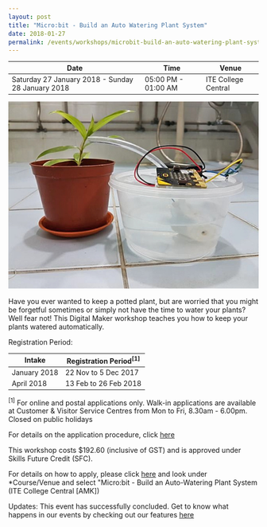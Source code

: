 ```yaml
---
layout: post
title: "Micro:bit - Build an Auto Watering Plant System"
date: 2018-01-27
permalink: /events/workshops/microbit-build-an-auto-watering-plant-system
---
```


| Date | Time | Venue |
|--------|---|---|
| Saturday 27 January 2018 - Sunday 28 January 2018 | 05:00 PM - 01:00 AM | ITE College Central |

![hi](/images/events/workshops-and-exhibitions/Auto-Plant-Watering-Project.jpg)

Have you ever wanted to keep a potted plant, but are worried that you might be forgetful sometimes or simply not have the time to water your plants? Well fear not! This Digital Maker workshop teaches you how to keep your plants watered automatically. 
 
Registration Period:

| Intake | Registration Period<sup>[1]</sup> | 
|---|---|
| January 2018 | 22 Nov to 5 Dec 2017 |
| April 2018 | 13 Feb to 26 Feb 2018 |

	
<sup>[1]</sup> For online and postal applications only. Walk-in applications are available at Customer & Visitor Service Centres from Mon to Fri, 8.30am - 6.00pm. Closed on public holidays

For details on the application procedure, click <a href="https://www.ite.edu.sg/wps/portal/itehome/itews/!ut/p/c5/Dc1LDoIwFEDRtbiC11Z-DklosYSqtFWwE4KREP4kGBRWL7mjM7pgYG8olroqPvU4FB1kYJw8ITokzLaQh28UcUU1teURhzGBFDJk5apZJ761m2xcyZVrhI6fXxGwSDVSzFoRRe2rvjs_EYdoDvzdWCDvhB8soT6b13fJDxCBqbrxtV8v57EvYeqX9g-s-7KA/dl3/d3/L2dBISEvZ0FBIS9nQSEh/?WCM_GLOBAL_CONTEXT=%2fwps%2fwcm%2fconnect%2fitecontentlib%2fstecoursecatalog%2fstaallcourses%2fshortcourses%2f58f13c0044c6a365a0a3bb90d45ef54a&WCM_PORTLET=PC_7_Q2TG2F540GP520IQJ8M94T3O26000000_WCM" target="_blank">here</a> 

 

This workshop costs $192.60 (inclusive of GST) and is approved under Skills Future Credit (SFC).

For details on how to apply, please click <a href="https://www.ite.edu.sg/webfiles/sc/online.htm" target="_blank">here</a> and look under *Course/Venue and select "Micro:bit - Build an Auto-Watering Plant System (ITE College Central [AMK]) 

Updates: This event has successfully concluded. Get to know what happens in our events by checking out our features <a href="" target="_blank">here</a>
